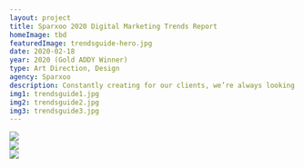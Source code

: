 ```yaml
---
layout: project
title: Sparxoo 2020 Digital Marketing Trends Report
homeImage: tbd
featuredImage: trendsguide-hero.jpg
date: 2020-02-18
year: 2020 (Gold ADDY Winner)
type: Art Direction, Design
agency: Sparxoo
description: Constantly creating for our clients, we’re always looking ahead here at Sparxoo. It’s a priority of ours to take the pulse of our industry and share our findings with the world. We took it a step further in 2020 to showcase both our content and design in a whole new way—breaking out of the box with the intention to elevate ourselves and the audience.
img1: trendsguide1.jpg
img2: trendsguide2.jpg
img3: trendsguide3.jpg
---
```


<div class="col-xs-12 about-work-items__item">
  <img src="{{ site.baseurl}}/assets/images/{{ page.img1 }}">
</div>

<div class="col-xs-12 about-work-items__item">
  <img src="{{ site.baseurl}}/assets/images/{{ page.img2 }}">
</div>

<div class="col-xs-12 about-work-items__item">
  <img src="{{ site.baseurl}}/assets/images/{{ page.img3 }}">
</div>
